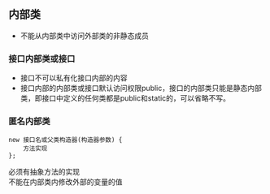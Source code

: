 ## 内部类

* 不能从内部类中访问外部类的非静态成员


### 接口内部类或接口

* 接口不可以私有化接口内部的内容      
* 接口内部的内部类或接口默认访问权限public，接口的内部类只能是静态内部类，即接口中定义的任何类都是public和static的，可以省略不写。

### 匿名内部类
```
new 接口名或父类构造器(构造器参数) {
    方法实现
};
```
必须有抽象方法的实现    
不能在内部类内修改外部的变量的值